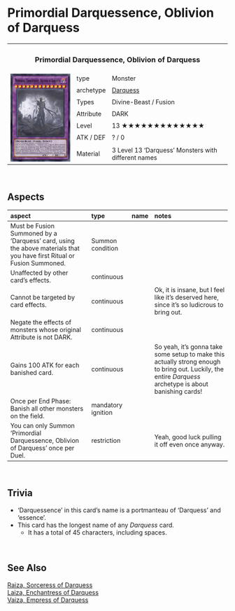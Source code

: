 # Primordial Darquessence, Oblivion of Darquess

<!-- {desc} -->

<table>
  <tr>
    <th colspan="3"> <h3> Primordial Darquessence, Oblivion of Darquess </h3> </th>
  </tr>
  <tr>
    <td rowspan="8"> <img src="../../../../.assets/cards/fusion/Primordial Darquessence.png" width="320px"> </td>
  </tr>
  <tr>
    <td> type </td>
    <td> Monster </td>
  </tr>
  <tr>
    <td> archetype </td>
    <td> <a href="../../../archetypes/Darquess.md">Darquess</a> </td>
  </tr>
  <tr>
    <td> Types </td>
    <td> Divine-Beast / Fusion </td>
  </tr>
  <tr>
    <td> Attribute </td>
    <td> DARK </td>
  </tr>
  <tr>
    <td> Level </td>
    <td> 13 ★★★★★★★★★★★★★ </td>
  </tr>
  <tr>
    <td> ATK / DEF </td>
    <td> ? / 0 </td>
  </tr>
  <tr>
    <td> Material </td>
    <td> 3 Level 13 ‘Darquess’ Monsters with different names </td>
  </tr>
</table>


<br>


## Aspects

| aspect | type | name | notes |
| :----- | :--- | :--- | :---- |
| Must be Fusion Summoned by a ‘Darquess’ card, using the above materials that you have first Ritual or Fusion Summoned. | Summon condition | | |
| Unaffected by other card’s effects. | continuous | | |
| Cannot be targeted by card effects. | continuous | | Ok, it is insane, but I feel like it’s deserved here, since it’s so ludicrous to bring out. |
| Negate the effects of monsters whose original Attribute is not DARK. | continuous | | |
| Gains 100 ATK for each banished card. | continuous | | So yeah, it’s gonna take some setup to make this actually strong enough to bring out. Luckily, the entire *Darquess* archetype is about banishing cards! |
| Once per End Phase: Banish all other monsters on the field. | mandatory ignition | | |
| You can only Summon ‘Primordial Darquessence, Oblivion of Darquess’ once per Duel. | restriction | | Yeah, good luck pulling it off even once anyway. |


<br>


## Trivia

- ‘Darquessence’ in this card’s name is a portmanteau of ‘Darquess’ and ‘essence’.
- This card has the longest name of any *Darquess* card.
  - It has a total of 45 characters, including spaces.


<br>


## See Also

[Raiza, Sorceress of Darquess](../ritual/Raiza.md)  
[Laiza, Enchantress of Darquess](../ritual/Laiza.md)  
[Vaiza, Empress of Darquess](../ritual/Vaiza.md)  
